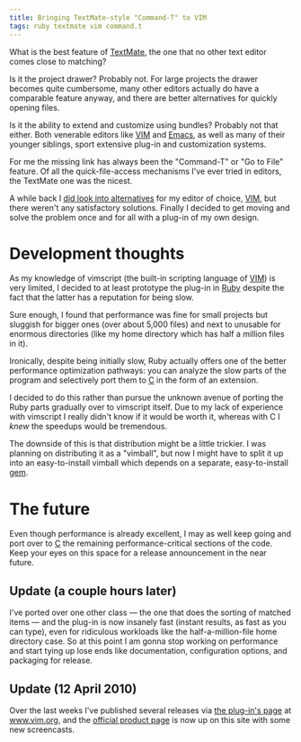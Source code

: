 ```yaml
---
title: Bringing TextMate-style "Command-T" to VIM
tags: ruby textmate vim command.t
---
```


What is the best feature of [TextMate](/wiki/TextMate), the one that no other text editor comes close to matching?

Is it the project drawer? Probably not. For large projects the drawer becomes quite cumbersome, many other editors actually do have a comparable feature anyway, and there are better alternatives for quickly opening files.

Is it the ability to extend and customize using bundles? Probably not that either. Both venerable editors like [VIM](/wiki/VIM) and [Emacs](/wiki/Emacs), as well as many of their younger siblings, sport extensive plug-in and customization systems.

For me the missing link has always been the "Command-T" or "Go to File" feature. Of all the quick-file-access mechanisms I've ever tried in editors, the TextMate one was the nicest.

A while back I [did look into alternatives](/blog/fuzzyfinder) for my editor of choice, [VIM](/wiki/VIM), but there weren't any satisfactory solutions. Finally I decided to get moving and solve the problem once and for all with a plug-in of my own design.

# Development thoughts

As my knowledge of vimscript (the built-in scripting language of [VIM](/wiki/VIM)) is very limited, I decided to at least prototype the plug-in in [Ruby](/wiki/Ruby) despite the fact that the latter has a reputation for being slow.

Sure enough, I found that performance was fine for small projects but sluggish for bigger ones (over about 5,000 files) and next to unusable for enormous directories (like my home directory which has half a million files in it).

Ironically, despite being initially slow, Ruby actually offers one of the better performance optimization pathways: you can analyze the slow parts of the program and selectively port them to [C](/wiki/C) in the form of an extension.

I decided to do this rather than pursue the unknown avenue of porting the Ruby parts gradually over to vimscript itself. Due to my lack of experience with vimscript I really didn't know if it would be worth it, whereas with C I *knew* the speedups would be tremendous.

The downside of this is that distribution might be a little trickier. I was planning on distributing it as a "vimball", but now I might have to split it up into an easy-to-install vimball which depends on a separate, easy-to-install [gem](/wiki/gem).

# The future

Even though performance is already excellent, I may as well keep going and port over to [C](/wiki/C) the remaining performance-critical sections of the code. Keep your eyes on this space for a release announcement in the near future.

## Update (a couple hours later)

I've ported over one other class — the one that does the sorting of matched items — and the plug-in is now insanely fast (instant results, as fast as you can type), even for ridiculous workloads like the half-a-million-file home directory case. So at this point I am gonna stop working on performance and start tying up lose ends like documentation, configuration options, and packaging for release.

## Update (12 April 2010)

Over the last weeks I've published several releases via [the plug-in's page](http://www.vim.org/scripts/script.php?script_id=3025) at www.vim.org, and the [official product page](/products/command-t) is now up on this site with some new screencasts.
